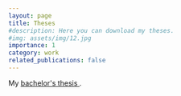 ```yaml
---
layout: page
title: Theses
#description: Here you can download my theses.
#img: assets/img/12.jpg
importance: 1
category: work
related_publications: false
---
```


My [<ins> bachelor's thesis </ins>](https://drive.google.com/file/d/13EyI9eTgfvTnlHWxnKYQZ2IcJ5FZeQFS/view?usp=sharing).
